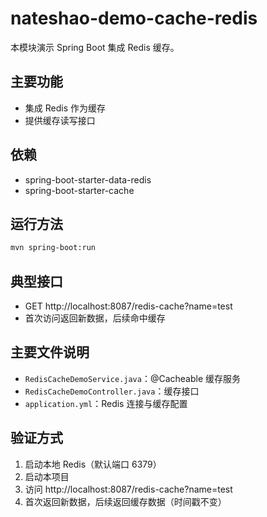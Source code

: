 # nateshao-demo-cache-redis

本模块演示 Spring Boot 集成 Redis 缓存。

## 主要功能
- 集成 Redis 作为缓存
- 提供缓存读写接口

## 依赖
- spring-boot-starter-data-redis
- spring-boot-starter-cache

## 运行方法
```bash
mvn spring-boot:run
```

## 典型接口
- GET http://localhost:8087/redis-cache?name=test
- 首次访问返回新数据，后续命中缓存

## 主要文件说明
- `RedisCacheDemoService.java`：@Cacheable 缓存服务
- `RedisCacheDemoController.java`：缓存接口
- `application.yml`：Redis 连接与缓存配置

## 验证方式
1. 启动本地 Redis（默认端口 6379）
2. 启动本项目
3. 访问 http://localhost:8087/redis-cache?name=test
4. 首次返回新数据，后续返回缓存数据（时间戳不变） 